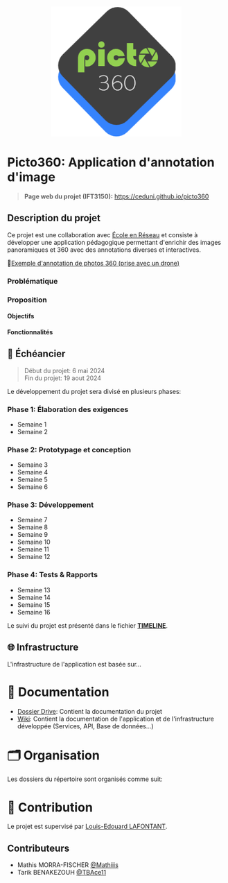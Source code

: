 <br/>
<p align="center">
    <img src="docs/images/logo_picto360.png" width="300">
</p>

# Picto360: Application d'annotation d'image

> **Page web du projet (IFT3150):** https://ceduni.github.io/picto360

## Description du projet 

Ce projet est une collaboration avec [École en Réseau](https://eer.qc.ca/) et consiste à développer une application pédagogique permettant d'enrichir des images panoramiques et 360 avec des annotations diverses et interactives.

👀[Exemple d'annotation de photos 360 (prise avec un drone)](https://www.thinglink.com/scene/1800248329951511396)

### Problématique

<!-- TODO -->

### Proposition

<!-- TODO -->
 
#### Objectifs 

<!-- TODO -->

#### Fonctionnalités

<!-- TODO -->

## 📅 Échéancier

> Début du projet: 6 mai 2024  
> Fin du projet: 19 aout 2024

Le développement du projet sera divisé en plusieurs phases:

### Phase 1: Élaboration des exigences

- Semaine 1
- Semaine 2

### Phase 2: Prototypage et conception

- Semaine 3
- Semaine 4
- Semaine 5
- Semaine 6

### Phase 3: Développement 

- Semaine 7
- Semaine 8
- Semaine 9
- Semaine 10
- Semaine 11
- Semaine 12

### Phase 4: Tests & Rapports

- Semaine 13
- Semaine 14
- Semaine 15
- Semaine 16

Le suivi du projet est présenté dans le fichier [**TIMELINE**](TIMELINE.md).


## 🌐 Infrastructure

L'infrastructure de l'application est basée sur...

<!-- TODO -->

# 📘 Documentation

- [Dossier Drive](https://drive.google.com/drive/u/1/folders/12ap4jNxMDa4FnayR46Pu2auJaNviNHCZ): Contient la documentation du projet
- [Wiki](https://github.com/ceduni/picto360/wiki): Contient la documentation de l'application et de l'infrastructure développée (Services, API, Base de données...)

# 🗂️ Organisation

Les dossiers du répertoire sont organisés comme suit:

<!-- TODO -->

# 🌟 Contribution

Le projet est supervisé par [Louis-Edouard LAFONTANT](mailto:louis.edouard.lafontant@umontreal.ca).

## Contributeurs

- Mathis MORRA-FISCHER [@Mathiiis](https://github.com/Mathiiis)
- Tarik BENAKEZOUH [@TBAce11](https://github.com/TBAce11)
